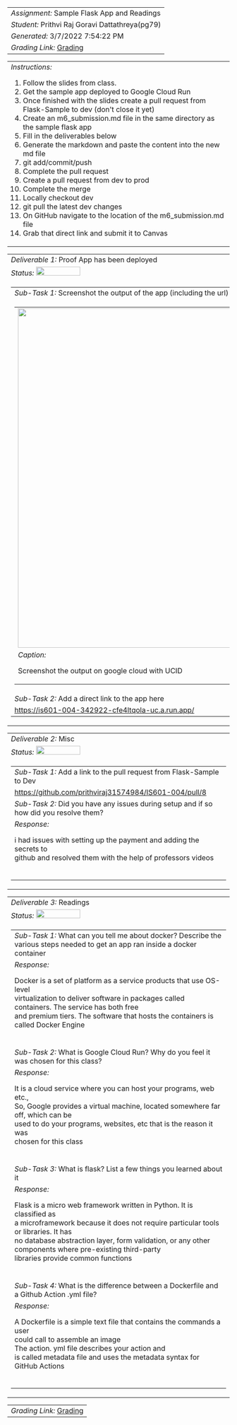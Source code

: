 <table><tr><td> <em>Assignment: </em> Sample Flask App and Readings</td></tr>
<tr><td> <em>Student: </em> Prithvi Raj Goravi Dattathreya(pg79)</td></tr>
<tr><td> <em>Generated: </em> 3/7/2022 7:54:22 PM</td></tr>
<tr><td> <em>Grading Link: </em> <a rel="noreferrer noopener" href="https://learn.ethereallab.app/homework/IS601-004-S22/sample-flask-app-and-readings/grade/pg79" target="_blank">Grading</a></td></tr></table>
<table><tr><td> <em>Instructions: </em> <ol>
<li>Follow the slides from class.</li>
<li>Get the sample app deployed to Google Cloud Run</li>
<li>Once finished with the slides create a pull request from Flask-Sample to dev (don&#39;t close it yet)</li>
<li>Create an m6_submission.md file in the same directory as the sample flask app</li>
<li>Fill in the deliverables below</li>
<li>Generate the markdown and paste the content into the new md file</li>
<li>git add/commit/push</li>
<li>Complete the pull request</li>
<li>Create a pull request from dev to prod</li>
<li>Complete the merge</li>
<li>Locally checkout dev</li>
<li>git pull the latest dev changes</li>
<li>On GitHub navigate to the location of the m6_submission.md file</li>
<li>Grab that direct link and submit it to Canvas</li>
</ol>
</td></tr></table>
<table><tr><td> <em>Deliverable 1: </em> Proof App has been deployed </td></tr><tr><td><em>Status: </em> <img width="100" height="20" src="https://via.placeholder.com/400x120/009955/fff?text=Complete"></td></tr>
<tr><td><table><tr><td> <em>Sub-Task 1: </em> Screenshot the output of the app (including the url) showing it's running from Google</td></tr>
<tr><td><table><tr><td><img width="768px" src="https://user-images.githubusercontent.com/97992883/157143400-7435ce9b-8432-4b12-ae30-295cc9f87a52.png"/></td></tr>
<tr><td> <em>Caption:</em> <p> Screenshot the output on google cloud with UCID<br></p>
</td></tr>
</table></td></tr>
<tr><td> <em>Sub-Task 2: </em> Add a direct link to the app here</td></tr>
<tr><td> <a rel="noreferrer noopener" target="_blank" href="https://is601-004-342922-cfe4ltqola-uc.a.run.app/">https://is601-004-342922-cfe4ltqola-uc.a.run.app/</a> </td></tr>
</table></td></tr>
<table><tr><td> <em>Deliverable 2: </em> Misc </td></tr><tr><td><em>Status: </em> <img width="100" height="20" src="https://via.placeholder.com/400x120/009955/fff?text=Complete"></td></tr>
<tr><td><table><tr><td> <em>Sub-Task 1: </em> Add a link to the pull request from Flask-Sample to Dev</td></tr>
<tr><td> <a rel="noreferrer noopener" target="_blank" href="https://github.com/prithviraj31574984/IS601-004/pull/8">https://github.com/prithviraj31574984/IS601-004/pull/8</a> </td></tr>
<tr><td> <em>Sub-Task 2: </em> Did you have any issues during setup and if so how did you resolve them?</td></tr>
<tr><td> <em>Response:</em> <p>i had issues with setting up the payment and adding the secrets to<br>github and resolved them with the help of professors videos <br></p><br></td></tr>
</table></td></tr>
<table><tr><td> <em>Deliverable 3: </em> Readings </td></tr><tr><td><em>Status: </em> <img width="100" height="20" src="https://via.placeholder.com/400x120/009955/fff?text=Complete"></td></tr>
<tr><td><table><tr><td> <em>Sub-Task 1: </em> What can you tell me about docker? Describe the various steps needed to get an app ran inside a docker container</td></tr>
<tr><td> <em>Response:</em> <p>Docker is a set of platform as a service products that use OS-level<br>virtualization to deliver software in packages called containers. The service has both free<br>and premium tiers. The software that hosts the containers is called Docker Engine<br></p><br></td></tr>
<tr><td> <em>Sub-Task 2: </em> What is Google Cloud Run? Why do you feel it was chosen for this class?</td></tr>
<tr><td> <em>Response:</em> <p>It is a cloud service where you can host your programs, web etc.,<br>So, Google provides a virtual machine, located somewhere far off, which can be<br>used to do your programs, websites, etc that is the reason it was<br>chosen for this class<br></p><br></td></tr>
<tr><td> <em>Sub-Task 3: </em> What is flask? List a few things you learned about it</td></tr>
<tr><td> <em>Response:</em> <p>Flask is a micro web framework written in Python. It is classified as<br>a microframework because it does not require particular tools or libraries. It has<br>no database abstraction layer, form validation, or any other components where pre-existing third-party<br>libraries provide common functions<br></p><br></td></tr>
<tr><td> <em>Sub-Task 4: </em> What is the difference between a Dockerfile and a Github Action .yml file?</td></tr>
<tr><td> <em>Response:</em> <p>A Dockerfile is a simple text file that contains the commands a user<br>could call to assemble an image<br>The action. yml file describes your action and<br>is called metadata file and uses the metadata syntax for GitHub Actions<br></p><br></td></tr>
</table></td></tr>
<table><tr><td><em>Grading Link: </em><a rel="noreferrer noopener" href="https://learn.ethereallab.app/homework/IS601-004-S22/sample-flask-app-and-readings/grade/pg79" target="_blank">Grading</a></td></tr></table>
